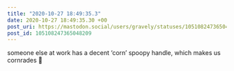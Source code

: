 ```yaml
---
title: "2020-10-27 18:49:35.3"
date: 2020-10-27 18:49:35.30 +00
post_uri: https://mastodon.social/users/gravely/statuses/105108247365048209
post_id: 105108247365048209
---
```

someone else at work has a decent ‘corn’ spoopy handle, which makes us cornrades 🤝


